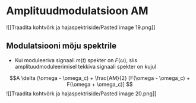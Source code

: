 # Amplituudmodulatsioon AM
![[Traadita kohtvõrk ja hajaspektriside/Pasted image 19.png]]

## Modulatsiooni mõju spektrile
- Kui moduleeriva signaali $m(t)$ spekter on $F(\omega)$, siis amplituudmoduleerimisel tekkiva signaali spekter on kujul

$$A \delta (\omega - \omega_c) + 
\frac{AM}{2}
[F(\omega - \omega_c) + F(\omega + \omega_c)]
$$
![[Traadita kohtvõrk ja hajaspektriside/Pasted image 20.png]]


